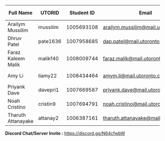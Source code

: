 Full Name | UTORID | Student ID | Email | Best Way to Contact | Discord Username
------------ | ------------ | ------------ | ------------ | ------------ | ------------
Arailym Mussilim | mussilim | 1005693108 | arailym.mussilim@mail.utoronto.ca | insta: @aarai_lymm | fixmix#2563
Dhruv Patel | pate1636  | 1007958685  | dap.patel@mail.utoronto.ca  | insta: @dp_hoops24  | D-p35#4799
Faraz Kaleem Malik | malikf40 | 1008009744 | faraz.malik@mail.utoronto.ca | 4373332449 | Number.isNaN#3203
Amy Li | liamy22 | 1008434464 | amym.li@mail.utoronto.ca | insta: @amy.llm | ant#5851
Priyank Dave | davepri1 | 1007669587 | priyank.dave@mail.utoronto.ca | insta: @priyankd7 | Priyank#6939
Noah Cristino | cristin9 | 1007694791 | noah.cristino@mail.utoronto.ca | 5195215483 | nc#6631
Tharuth Attanayake | attanay2 | 1006387161 | tharuth.attanayake@mail.utoronto.ca | +1 (647) 546-4565 | Tharuth#1702 

**Discord Chat/Server Invite :** https://discord.gg/N64cfwbW

